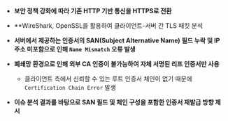 - **보안 정책 강화에 따라 기존 HTTP 기반 통신을 HTTPS로 전환**
    
- **WireShark, OpenSSL을 활용하여 클라이언트-서버 간 TLS 패킷 분석
    
- **서버에서 제공하는 인증서의 SAN(Subject Alternative Name) 필드 누락 및 IP 주소 미포함으로 인해 `Name Mismatch` 오류 발생**
    
- **폐쇄망 환경으로 인해 외부 CA 인증이 불가능하여 자체 서명된 리프 인증서만 사용**
    
    - 클라이언트 측에서 신뢰할 수 있는 루트 인증서 체인이 없기 때문에 `Certification Chain Error` 발생
        
- **이슈 분석 결과를 바탕으로 SAN 필드 및 체인 구성을 포함한 인증서 재발급 방향 제시**

